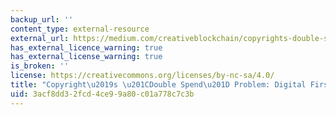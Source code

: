 ```yaml
---
backup_url: ''
content_type: external-resource
external_url: https://medium.com/creativeblockchain/copyrights-double-spend-problem-digital-first-sales-f18c586612b9#.pod85fuzu
has_external_licence_warning: true
has_external_license_warning: true
is_broken: ''
license: https://creativecommons.org/licenses/by-nc-sa/4.0/
title: "Copyright\u2019s \u201CDouble Spend\u201D Problem: Digital First Sales"
uid: 3acf8dd3-2fcd-4ce9-9a80-c01a778c7c3b
---
```

